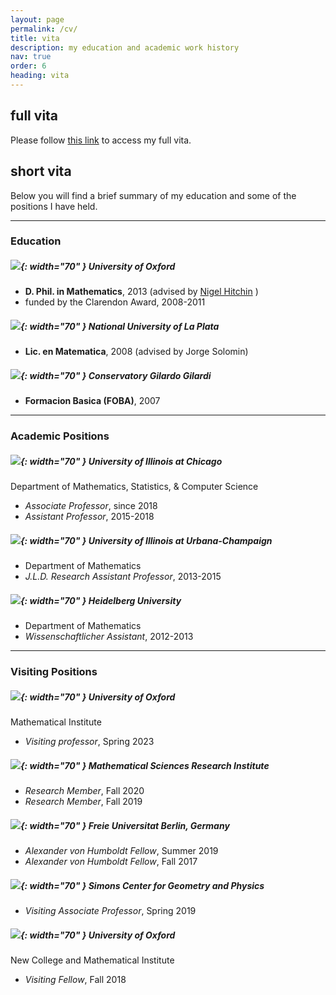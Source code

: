 ```yaml
---
layout: page
permalink: /cv/
title: vita
description: my education and academic work history
nav: true
order: 6
heading: vita
---
```


## full vita

Please follow [this link]({{site.baseurl}}/assets/pdf/Schaposnik_CV_2021.pdf) to access my full vita.

## short vita

Below you will find a brief summary of my education and some of the positions I have held.

***

### Education

##### ![]({{site.baseurl}}/assets/img/oxford.png){: width="70" } University of Oxford

* **D. Phil. in Mathematics**, 2013 (advised by [Nigel Hitchin](https://people.maths.ox.ac.uk/hitchin/) )
* funded by the Clarendon Award, 2008-2011

##### ![]({{site.baseurl}}/assets/img/laplata.jpg){: width="70" } National University of La Plata

* **Lic. en Matematica**, 2008 (advised by Jorge Solomin)

##### ![]({{site.baseurl}}/assets/img/conservatorio.jpg){: width="70" } Conservatory Gilardo Gilardi

* **Formacion Basica (FOBA)**, 2007

***

### Academic Positions 

##### ![]({{site.baseurl}}/assets/img/UIC.png){: width="70" } University of Illinois at Chicago
Department of Mathematics, Statistics, & Computer Science

* *Associate Professor*, since 2018
* *Assistant Professor*, 2015-2018

##### ![]({{site.baseurl}}/assets/img/UIUC.png){: width="70" } University of Illinois at Urbana-Champaign

* Department of Mathematics
* *J.L.D. Research Assistant Professor*, 2013-2015

##### ![]({{site.baseurl}}/assets/img/Heidelberg.png){: width="70" } Heidelberg University

* Department of Mathematics
* *Wissenschaftlicher Assistant*, 2012-2013

***

### Visiting Positions

##### ![]({{site.baseurl}}/assets/img/oxford.png){: width="70" } University of Oxford
Mathematical Institute

* *Visiting professor*, Spring 2023

##### ![]({{site.baseurl}}/assets/img/msri.png){: width="70" } Mathematical Sciences Research Institute

* *Research Member*, Fall 2020
* *Research Member*, Fall 2019

##### ![]({{site.baseurl}}/assets/img/berlin.png){: width="70" } Freie Universitat Berlin, Germany

* *Alexander von Humboldt Fellow*, Summer 2019
* *Alexander von Humboldt Fellow*, Fall 2017

##### ![]({{site.baseurl}}/assets/img/simons.jfif){: width="70" } Simons Center for Geometry and Physics

* *Visiting Associate Professor*, Spring 2019

##### ![]({{site.baseurl}}/assets/img/oxford.png){: width="70" } University of Oxford
New College and Mathematical Institute

* *Visiting Fellow*, Fall 2018